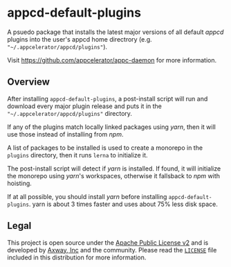 # appcd-default-plugins

A psuedo package that installs the latest major versions of all default _appcd_ plugins into the
user's appcd home directrory (e.g. `"~/.appcelerator/appcd/plugins"`).

Visit https://github.com/appcelerator/appc-daemon for more information.

## Overview

After installing `appcd-default-plugins`, a post-install script will run and download every major
plugin release and puts it in the `"~/.appcelerator/appcd/plugins"` directory.

If any of the plugins match locally linked packages using _yarn_, then it will use those instead of
installing from _npm_.

A list of packages to be installed is used to create a monorepo in the `plugins` directory, then
it runs `lerna` to initialize it.

The post-install script will detect if _yarn_ is installed. If found, it will initialize the
monorepo using _yarn_'s workspaces, otherwise it fallsback to _npm_ with hoisting.

If at all possible, you should install _yarn_ before installing `appcd-default-plugins`. yarn is
about 3 times faster and uses about 75% less disk space.

## Legal

This project is open source under the [Apache Public License v2][1] and is developed by
[Axway, Inc](http://www.axway.com/) and the community. Please read the [`LICENSE`][1] file included
in this distribution for more information.

[1]: https://github.com/appcelerator/appc-daemon/blob/master/packages/appcd-default-plugins/LICENSE

